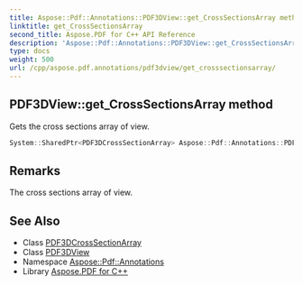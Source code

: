 ```yaml
---
title: Aspose::Pdf::Annotations::PDF3DView::get_CrossSectionsArray method
linktitle: get_CrossSectionsArray
second_title: Aspose.PDF for C++ API Reference
description: 'Aspose::Pdf::Annotations::PDF3DView::get_CrossSectionsArray method. Gets the cross sections array of view in C++.'
type: docs
weight: 500
url: /cpp/aspose.pdf.annotations/pdf3dview/get_crosssectionsarray/
---
```

## PDF3DView::get_CrossSectionsArray method


Gets the cross sections array of view.

```cpp
System::SharedPtr<PDF3DCrossSectionArray> Aspose::Pdf::Annotations::PDF3DView::get_CrossSectionsArray() const
```

## Remarks


The cross sections array of view.
## See Also

* Class [PDF3DCrossSectionArray](../../pdf3dcrosssectionarray/)
* Class [PDF3DView](../)
* Namespace [Aspose::Pdf::Annotations](../../)
* Library [Aspose.PDF for C++](../../../)
